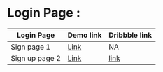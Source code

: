 # Login Page : 


|Login Page|Demo link|Dribbble link|
|----|---------|-------------|
|Sign page 1|[Link](https://sm8uti.github.io/Ui_Compnents/Login%20Page/Login1.html)|NA|
|Sign up page 2|[Link](https://sm8uti.github.io/Ui_Compnents/Login%20Page/Login2.html)|[link](https://dribbble.com/shots/18514183-Sign-up-web-page-ui-design)|


